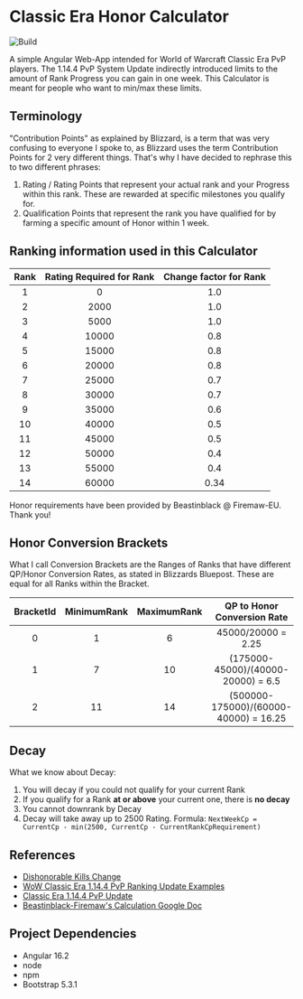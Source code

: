 # Classic Era Honor Calculator
![Build](https://github.com/soFFe/ClassicEraHonorCalculator/actions/workflows/angular-gh-pages.yml/badge.svg)

A simple Angular Web-App intended for World of Warcraft Classic Era PvP players.
The 1.14.4 PvP System Update indirectly introduced limits to the amount of Rank Progress you can gain in one week.
This Calculator is meant for people who want to min/max these limits.

## Terminology
"Contribution Points" as explained by Blizzard, is a term that was very confusing to everyone I spoke to, as Blizzard uses the term Contribution Points for 2 very different things.
That's why I have decided to rephrase this to two different phrases:
1. Rating / Rating Points that represent your actual rank and your Progress within this rank. These are rewarded at specific milestones you qualify for.
2. Qualification Points that represent the rank you have qualified for by farming a specific amount of Honor within 1 week.

## Ranking information used in this Calculator
| Rank | Rating Required for Rank | Change factor for Rank |
|:----:|:------------------------:|:----------------------:|
| 1    | 0                        | 1.0                    |
| 2    | 2000                     | 1.0                    |
| 3    | 5000                     | 1.0                    |
| 4    | 10000                    | 0.8                    |
| 5    | 15000                    | 0.8                    |
| 6    | 20000                    | 0.8                    |
| 7    | 25000                    | 0.7                    |
| 8    | 30000                    | 0.7                    |
| 9    | 35000                    | 0.6                    |
| 10   | 40000                    | 0.5                    |
| 11   | 45000                    | 0.5                    |
| 12   | 50000                    | 0.4                    |
| 13   | 55000                    | 0.4                    |
| 14   | 60000                    | 0.34                   |

Honor requirements have been provided by Beastinblack @ Firemaw-EU. Thank you!

## Honor Conversion Brackets
What I call Conversion Brackets are the Ranges of Ranks that have different QP/Honor Conversion Rates, as stated in Blizzards Bluepost.
These are equal for all Ranks within the Bracket.

| BracketId | MinimumRank | MaximumRank | QP to Honor Conversion Rate |
|:---------:|:-----------:|:-----------:|:-------------------------------------:|
| 0         | 1           | 6           | 45000/20000 = 2.25                    |
| 1         | 7           | 10          | (175000-45000)/(40000-20000) = 6.5    |
| 2         | 11          | 14          | (500000-175000)/(60000-40000) = 16.25 |

## Decay
What we know about Decay:
1. You will decay if you could not qualify for your current Rank
2. If you qualify for a Rank **at or above** your current one, there is **no decay**
3. You cannot downrank by Decay
4. Decay will take away up to 2500 Rating. Formula: ```NextWeekCp = CurrentCp - min(2500, CurrentCp - CurrentRankCpRequirement)```

## References
- [Dishonorable Kills Change](https://us.forums.blizzard.com/en/wow/t/so-how-does-this-dishonorable-kill-system-work/1664598/38)
- [WoW Classic Era 1.14.4 PvP Ranking Update Examples](https://eu.forums.blizzard.com/en/wow/t/wow-classic-era-1144-pvp-ranking-update-examples/463646)
- [Classic Era 1.14.4 PvP Update](https://eu.forums.blizzard.com/en/wow/t/classic-era-1144-pvp-update/457615)
- [Beastinblack-Firemaw's Calculation Google Doc](https://docs.google.com/spreadsheets/d/1vX1eXeDflKf7mC1PHm_5OhSKv6LjjjZEe3DzWHqyCKM/copy)

## Project Dependencies
- Angular 16.2
- node
- npm
- Bootstrap 5.3.1
